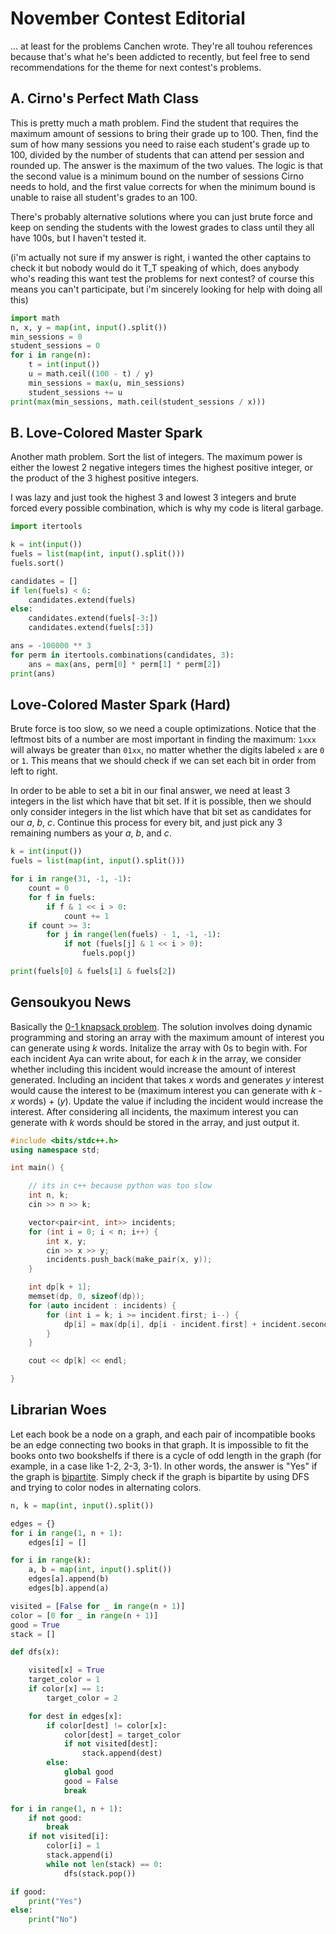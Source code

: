 # November Contest Editorial

... at least for the problems Canchen wrote. They're all touhou references because that's what he's been addicted to recently, but feel free to send recommendations for the theme for next contest's problems.

## A. Cirno's Perfect Math Class

This is pretty much a math problem. Find the student that requires the maximum amount of sessions to bring their grade up to 100. Then, find the sum of how many sessions you need to raise each student's grade up to 100, divided by the number of students that can attend per session and rounded up. The answer is the maximum of the two values. The logic is that the second value is a minimum bound on the number of sessions Cirno needs to hold, and the first value corrects for when the minimum bound is unable to raise all student's grades to an 100.

There's probably alternative solutions where you can just brute force and keep on sending the students with the lowest grades to class until they all have 100s, but I haven't tested it.

(i'm actually not sure if my answer is right, i wanted the other captains to check it but nobody would do it T_T     speaking of which, does anybody who's reading this want test the problems for next contest? of course this means you can't participate, but i'm sincerely looking for help with doing all this)

```py
import math
n, x, y = map(int, input().split())
min_sessions = 0
student_sessions = 0
for i in range(n):
    t = int(input())
    u = math.ceil((100 - t) / y)
    min_sessions = max(u, min_sessions)
    student_sessions += u
print(max(min_sessions, math.ceil(student_sessions / x)))
```

## B. Love-Colored Master Spark

Another math problem. Sort the list of integers. The maximum power is either the lowest 2 negative integers times the highest positive integer, or the product of the 3 highest positive integers.

I was lazy and just took the highest 3 and lowest 3 integers and brute forced every possible combination, which is why my code is literal garbage.

```py
import itertools

k = int(input())
fuels = list(map(int, input().split()))
fuels.sort()

candidates = []
if len(fuels) < 6:
    candidates.extend(fuels)
else:
    candidates.extend(fuels[-3:])
    candidates.extend(fuels[:3])

ans = -100000 ** 3
for perm in itertools.combinations(candidates, 3):
    ans = max(ans, perm[0] * perm[1] * perm[2])
print(ans)
```

## Love-Colored Master Spark (Hard)

Brute force is too slow, so we need a couple optimizations. Notice that the leftmost bits of a number are most important in finding the maximum: `1xxx` will always be greater than `01xx`, no matter whether the digits labeled `x` are `0` or `1`. This means that we should check if we can set each bit in order from left to right.

In order to be able to set a bit in our final answer, we need at least 3 integers in the list which have that bit set. If it is possible, then we should only consider integers in the list which have that bit set as candidates for our *a*, *b*, *c*. Continue this process for every bit, and just pick any 3 remaining numbers as your *a*, *b*, and *c*.

```py
k = int(input())
fuels = list(map(int, input().split()))

for i in range(31, -1, -1):
    count = 0
    for f in fuels:
        if f & 1 << i > 0:
            count += 1
    if count >= 3:
        for j in range(len(fuels) - 1, -1, -1):
            if not (fuels[j] & 1 << i > 0):
                fuels.pop(j)

print(fuels[0] & fuels[1] & fuels[2])
```

## Gensoukyou News

Basically the [0-1 knapsack problem](https://www.geeksforgeeks.org/0-1-knapsack-problem-dp-10/). The solution involves doing dynamic programming and storing an array with the maximum amount of interest you can generate using *k* words. Initalize the array with 0s to begin with. For each incident Aya can write about, for each *k* in the array, we consider whether including this incident would increase the amount of interest generated. Including an incident that takes *x* words and generates *y* interest would cause the interest to be (maximum interest you can generate with *k - x* words) + (*y*). Update the value if including the incident would increase the interest. After considering all incidents, the maximum interest you can generate with *k* words should be stored in the array, and just output it.

```cpp
#include <bits/stdc++.h>
using namespace std;

int main() {

    // its in c++ because python was too slow
    int n, k;
    cin >> n >> k;

    vector<pair<int, int>> incidents;
    for (int i = 0; i < n; i++) {
        int x, y;
        cin >> x >> y;
        incidents.push_back(make_pair(x, y));
    }

    int dp[k + 1];
    memset(dp, 0, sizeof(dp));
    for (auto incident : incidents) {
        for (int i = k; i >= incident.first; i--) {
            dp[i] = max(dp[i], dp[i - incident.first] + incident.second);
        }
    }

    cout << dp[k] << endl;

}
```

## Librarian Woes

Let each book be a node on a graph, and each pair of incompatible books be an edge connecting two books in that graph. It is impossible to fit the books onto two bookshelfs if there is a cycle of odd length in the graph (for example, in a case like 1-2, 2-3, 3-1). In other words, the answer is "Yes" if the graph is [bipartite](https://en.wikipedia.org/wiki/Bipartite_graph). Simply check if the graph is bipartite by using DFS and trying to color nodes in alternating colors.

```py
n, k = map(int, input().split())

edges = {}
for i in range(1, n + 1):
    edges[i] = []

for i in range(k):
    a, b = map(int, input().split())
    edges[a].append(b)
    edges[b].append(a)

visited = [False for _ in range(n + 1)]
color = [0 for _ in range(n + 1)]
good = True
stack = []

def dfs(x):

    visited[x] = True
    target_color = 1
    if color[x] == 1:
        target_color = 2

    for dest in edges[x]:
        if color[dest] != color[x]:
            color[dest] = target_color
            if not visited[dest]:
                stack.append(dest)
        else:
            global good
            good = False
            break

for i in range(1, n + 1):
    if not good:
        break
    if not visited[i]:
        color[i] = 1
        stack.append(i)
        while not len(stack) == 0:
            dfs(stack.pop())

if good:
    print("Yes")
else:
    print("No")
```
